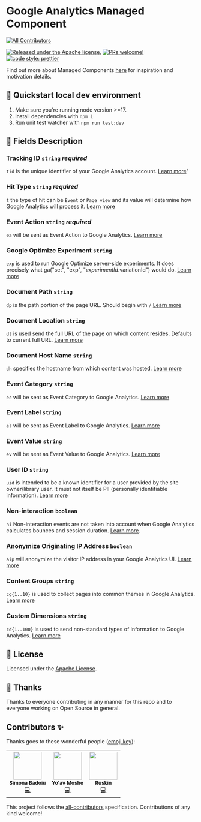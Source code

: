 # Google Analytics Managed Component

<!-- ALL-CONTRIBUTORS-BADGE:START - Do not remove or modify this section -->

[![All Contributors](https://img.shields.io/badge/all_contributors-3-orange.svg?style=flat-square)](#contributors-)

<!-- ALL-CONTRIBUTORS-BADGE:END -->

[![Released under the Apache license.](https://img.shields.io/badge/license-apache-blue.svg)](./LICENSE)
[![PRs welcome!](https://img.shields.io/badge/PRs-welcome-brightgreen.svg)](./CONTRIBUTING.md)
[![code style: prettier](https://img.shields.io/badge/code_style-prettier-ff69b4.svg?style=flat-square)](https://github.com/prettier/prettier)

Find out more about Managed Components [here](https://blog.cloudflare.com/zaraz-open-source-managed-components-and-webcm/) for inspiration and motivation details.

## 🚀 Quickstart local dev environment

1. Make sure you're running node version >=17.
2. Install dependencies with `npm i`
3. Run unit test watcher with `npm run test:dev`

## 🧱 Fields Description

### Tracking ID `string` _required_

`tid` is the unique identifier of your Google Analytics account. [Learn more](https://support.google.com/analytics/thread/13109681?hl=en)"

### Hit Type `string` _required_

`t` the type of hit can be `Event` or `Page view` and its value will determine how Google Analytics will process it. [Learn more](https://support.google.com/analytics/answer/6086082?hl=en)

### Event Action `string` _required_

`ea` will be sent as Event Action to Google Analytics. [Learn more](https://support.google.com/analytics/answer/1033068?hl=en)

### Google Optimize Experiment `string`

`exp` is used to run Google Optimize server-side experiments. It does precisely what ga(\"set\", \"exp\", \"$experimentId.$variationId\") would do. [Learn more](https://developers.google.com/optimize/devguides/experiments)

### Document Path `string`

`dp` is the path portion of the page URL. Should begin with `/` [Learn more](https://developers.google.com/analytics/devguides/collection/protocol/v1/parameters#dp)

### Document Location `string`

`dl` is used send the full URL of the page on which content resides. Defaults to current full URL. [Learn more](https://developers.google.com/analytics/devguides/collection/protocol/v1/parameters#dl)

### Document Host Name `string`

`dh` specifies the hostname from which content was hosted. [Learn more](https://developers.google.com/analytics/devguides/collection/protocol/v1/parameters#dh)

### Event Category `string`

`ec` will be sent as Event Category to Google Analytics. [Learn more](https://support.google.com/analytics/answer/1033068?hl=en)

### Event Label `string`

`el` will be sent as Event Label to Google Analytics. [Learn more](https://support.google.com/analytics/answer/1033068?hl=en)

### Event Value `string`

`ev` will be sent as Event Value to Google Analytics. [Learn more](https://support.google.com/analytics/answer/1033068?hl=en)

### User ID `string`

`uid` is intended to be a known identifier for a user provided by the site owner/library user. It must not itself be PII (personally identifiable information). [Learn more](https://developers.google.com/analytics/devguides/collection/protocol/v1/parameters#uid)

### Non-interaction `boolean`

`ni` Non-interaction events are not taken into account when Google Analytics calculates bounces and session duration. [Learn more](https://support.google.com/analytics/answer/1033068?hl=en#NonInteractionEvents).

### Anonymize Originating IP Address `boolean`

`aip` will anonymize the visitor IP address in your Google Analytics UI. [Learn more](https://support.google.com/analytics/answer/2763052?hl=en)

### Content Groups `string`

`cg{1..10}` is used to collect pages into common themes in Google Analytics. [Learn more](https://support.google.com/analytics/answer/2853423?hl=en)

### Custom Dimensions `string`

`cd{1..100}` is used to send non-standard types of information to Google Analytics. [Learn more](https://support.google.com/analytics/answer/2709828?hl=en)

## 📝 License

Licensed under the [Apache License](./LICENSE).

## 💜 Thanks

Thanks to everyone contributing in any manner for this repo and to everyone working on Open Source in general.

## Contributors ✨

Thanks goes to these wonderful people ([emoji key](https://allcontributors.org/docs/en/emoji-key)):

<!-- ALL-CONTRIBUTORS-LIST:START - Do not remove or modify this section -->
<!-- prettier-ignore-start -->
<!-- markdownlint-disable -->
<table>
  <tr>
    <td align="center"><a href="https://github.com/simonabadoiu"><img src="https://avatars.githubusercontent.com/u/1610123?v=4?s=75" width="75px;" alt=""/><br /><sub><b>Simona Badoiu</b></sub></a><br /><a href="https://github.com/managed-components/@managed-components/google-analytics/commits?author=simonabadoiu" title="Code">💻</a></td>
    <td align="center"><a href="https://yoavmoshe.com/about"><img src="https://avatars.githubusercontent.com/u/55081?v=4?s=75" width="75px;" alt=""/><br /><sub><b>Yo'av Moshe</b></sub></a><br /><a href="https://github.com/managed-components/@managed-components/google-analytics/commits?author=bjesus" title="Code">💻</a></td>
    <td align="center"><a href="https://github.com/jonnyparris"><img src="https://avatars.githubusercontent.com/u/6400000?v=4?s=75" width="75px;" alt=""/><br /><sub><b>Ruskin</b></sub></a><br /><a href="https://github.com/managed-components/@managed-components/google-analytics/commits?author=jonnyparris" title="Code">💻</a></td>
  </tr>
</table>

<!-- markdownlint-restore -->
<!-- prettier-ignore-end -->

<!-- ALL-CONTRIBUTORS-LIST:END -->

This project follows the [all-contributors](https://github.com/all-contributors/all-contributors) specification. Contributions of any kind welcome!
